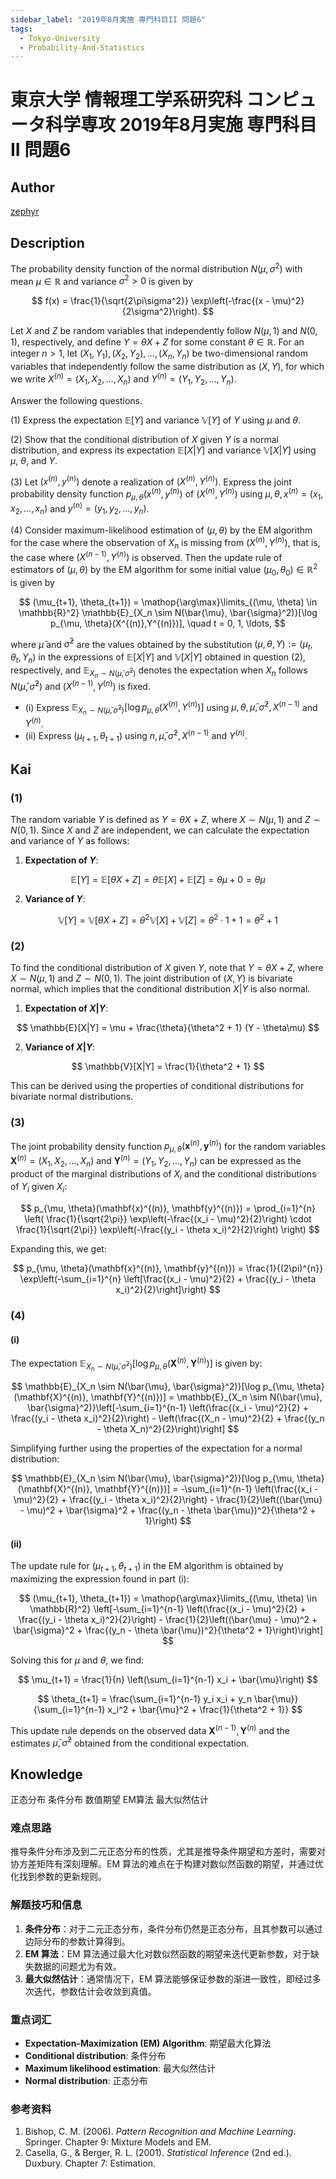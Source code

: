 ```yaml
---
sidebar_label: "2019年8月実施 専門科目II 問題6"
tags:
  - Tokyo-University
  - Probability-And-Statistics
---
```

# 東京大学 情報理工学系研究科 コンピュータ科学専攻 2019年8月実施 専門科目II 問題6

## **Author**
[zephyr](https://inshi-notes.zephyr-zdz.space/)

## **Description**
The probability density function of the normal distribution $N(\mu, \sigma^2)$ with mean $\mu \in \mathbb{R}$ and variance $\sigma^2 > 0$ is given by

$$
f(x) = \frac{1}{\sqrt{2\pi\sigma^2}} \exp\left(-\frac{(x - \mu)^2}{2\sigma^2}\right).
$$

Let $X$ and $Z$ be random variables that independently follow $N(\mu, 1)$ and $N(0, 1)$, respectively, and define $Y = \theta X + Z$ for some constant $\theta \in \mathbb{R}$. For an integer $n > 1$, let $(X_1, Y_1), (X_2, Y_2), \ldots, (X_n, Y_n)$ be two-dimensional random variables that independently follow the same distribution as $(X, Y)$, for which we write $X^{(n)} = (X_1, X_2, \ldots, X_n)$ and $Y^{(n)} = (Y_1, Y_2, \ldots, Y_n)$.

Answer the following questions.

(1) Express the expectation $\mathbb{E}[Y]$ and variance $\mathbb{V}[Y]$ of $Y$ using $\mu$ and $\theta$.

(2) Show that the conditional distribution of $X$ given $Y$ is a normal distribution, and express its expectation $\mathbb{E}[X|Y]$ and variance $\mathbb{V}[X|Y]$ using $\mu$, $\theta$, and $Y$.

(3) Let $(x^{(n)}, y^{(n)})$ denote a realization of $(X^{(n)}, Y^{(n)})$. Express the joint probability density function $p_{\mu, \theta}(x^{(n)}, y^{(n)})$ of $(X^{(n)}, Y^{(n)})$ using $\mu, \theta, x^{(n)} = (x_1, x_2, \ldots, x_n)$ and $y^{(n)} = (y_1, y_2, \ldots, y_n)$.

(4) Consider maximum-likelihood estimation of $(\mu, \theta)$ by the EM algorithm for the case where the observation of $X_n$ is missing from $(X^{(n)},Y^{(n)})$, that is, the case where $(X^{(n-1)},Y^{(n)})$ is observed. Then the update rule of estimators of $(\mu, \theta)$ by the EM algorithm for some initial value $(\mu_0, \theta_0) \in \mathbb{R}^2$ is given by

$$
(\mu_{t+1}, \theta_{t+1}) = \mathop{\arg\max}\limits_{(\mu, \theta) \in \mathbb{R}^2} \mathbb{E}_{X_n \sim N(\bar{\mu}, \bar{\sigma}^2)}[\log p_{\mu, \theta}(X^{(n)},Y^{(n)})], \quad t = 0, 1, \ldots,
$$

where $\bar{\mu}$ and $\bar{\sigma}^2$ are the values obtained by the substitution $(\mu, \theta, Y) := (\mu_t, \theta_t, Y_n)$ in the expressions of $\mathbb{E}[X|Y]$ and $\mathbb{V}[X|Y]$ obtained in question (2), respectively, and $\mathbb{E}_{X_n \sim N(\bar{\mu}, \bar{\sigma}^2)}$ denotes the expectation when $X_n$ follows $N(\bar{\mu}, \bar{\sigma}^2)$ and $(X^{(n-1)},Y^{(n)})$ is fixed.

- (i) Express $\mathbb{E}_{X_n \sim N(\bar{\mu}, \bar{\sigma}^2)}[\log p_{\mu, \theta}(X^{(n)},Y^{(n)})]$ using $\mu, \theta, \bar{\mu}, \bar{\sigma}^2, X^{(n-1)}$ and $Y^{(n)}$.
- (ii) Express $(\mu_{t+1}, \theta_{t+1})$ using $n, \bar{\mu}, \bar{\sigma}^2, X^{(n-1)}$ and $Y^{(n)}$.

## **Kai**
### (1)

The random variable $Y$ is defined as $Y = \theta X + Z$, where $X \sim N(\mu, 1)$ and $Z \sim N(0, 1)$. Since $X$ and $Z$ are independent, we can calculate the expectation and variance of $Y$ as follows:

1. **Expectation of $Y$**:

$$
\mathbb{E}[Y] = \mathbb{E}[\theta X + Z] = \theta \mathbb{E}[X] + \mathbb{E}[Z] = \theta \mu + 0 = \theta \mu
$$

2. **Variance of $Y$**:

$$
\mathbb{V}[Y] = \mathbb{V}[\theta X + Z] = \theta^2 \mathbb{V}[X] + \mathbb{V}[Z] = \theta^2 \cdot 1 + 1 =\theta^2 + 1
$$

### (2)

To find the conditional distribution of $X$ given $Y$, note that $Y = \theta X + Z$, where $X \sim N(\mu, 1)$ and $Z \sim N(0, 1)$. The joint distribution of $(X, Y)$ is bivariate normal, which implies that the conditional distribution $X|Y$ is also normal.

1. **Expectation of $X|Y$**:

$$
\mathbb{E}[X|Y] = \mu + \frac{\theta}{\theta^2 + 1} (Y - \theta\mu)
$$

2. **Variance of $X|Y$**:

$$
\mathbb{V}[X|Y] = \frac{1}{\theta^2 + 1}
$$

This can be derived using the properties of conditional distributions for bivariate normal distributions.

### (3)

The joint probability density function $p_{\mu, \theta}(\mathbf{x}^{(n)}, \mathbf{y}^{(n)})$ for the random variables $\mathbf{X}^{(n)} = (X_1, X_2, \ldots, X_n)$ and $\mathbf{Y}^{(n)} = (Y_1, Y_2, \ldots, Y_n)$ can be expressed as the product of the marginal distributions of $X_i$ and the conditional distributions of $Y_i$ given $X_i$:

$$
p_{\mu, \theta}(\mathbf{x}^{(n)}, \mathbf{y}^{(n)}) = \prod_{i=1}^{n} \left( \frac{1}{\sqrt{2\pi}} \exp\left(-\frac{(x_i - \mu)^2}{2}\right) \cdot \frac{1}{\sqrt{2\pi}} \exp\left(-\frac{(y_i - \theta x_i)^2}{2}\right) \right)
$$

Expanding this, we get:

$$
p_{\mu, \theta}(\mathbf{x}^{(n)}, \mathbf{y}^{(n)}) = \frac{1}{(2\pi)^{n}} \exp\left(-\sum_{i=1}^{n} \left[\frac{(x_i - \mu)^2}{2} + \frac{(y_i - \theta x_i)^2}{2}\right]\right)
$$

### (4)
#### (i)

The expectation $\mathbb{E}_{X_n \sim N(\bar{\mu}, \bar{\sigma}^2)}[\log p_{\mu, \theta}(\mathbf{X}^{(n)}, \mathbf{Y}^{(n)})]$ is given by:

$$
\mathbb{E}_{X_n \sim N(\bar{\mu}, \bar{\sigma}^2)}[\log p_{\mu, \theta}(\mathbf{X}^{(n)}, \mathbf{Y}^{(n)})] = \mathbb{E}_{X_n \sim N(\bar{\mu}, \bar{\sigma}^2)}\left[-\sum_{i=1}^{n-1} \left(\frac{(x_i - \mu)^2}{2} + \frac{(y_i - \theta x_i)^2}{2}\right) - \left(\frac{(X_n - \mu)^2}{2} + \frac{(y_n - \theta X_n)^2}{2}\right)\right]
$$

Simplifying further using the properties of the expectation for a normal distribution:

$$
\mathbb{E}_{X_n \sim N(\bar{\mu}, \bar{\sigma}^2)}[\log p_{\mu, \theta}(\mathbf{X}^{(n)}, \mathbf{Y}^{(n)})] = -\sum_{i=1}^{n-1} \left(\frac{(x_i - \mu)^2}{2} + \frac{(y_i - \theta x_i)^2}{2}\right) - \frac{1}{2}\left((\bar{\mu} - \mu)^2 + \bar{\sigma}^2 + \frac{(y_n - \theta \bar{\mu})^2}{\theta^2 + 1}\right)
$$

#### (ii)

The update rule for $(\mu_{t+1}, \theta_{t+1})$ in the EM algorithm is obtained by maximizing the expression found in part (i):

$$
(\mu_{t+1}, \theta_{t+1}) = \mathop{\arg\max}\limits_{(\mu, \theta) \in \mathbb{R}^2} \left[-\sum_{i=1}^{n-1} \left(\frac{(x_i - \mu)^2}{2} + \frac{(y_i - \theta x_i)^2}{2}\right) - \frac{1}{2}\left((\bar{\mu} - \mu)^2 + \bar{\sigma}^2 + \frac{(y_n - \theta \bar{\mu})^2}{\theta^2 + 1}\right)\right]
$$

Solving this for $\mu$ and $\theta$, we find:

$$
\mu_{t+1} = \frac{1}{n} \left(\sum_{i=1}^{n-1} x_i + \bar{\mu}\right)
$$

$$
\theta_{t+1} = \frac{\sum_{i=1}^{n-1} y_i x_i + y_n \bar{\mu}}{\sum_{i=1}^{n-1} x_i^2 + \bar{\mu}^2 + \frac{1}{\theta^2 + 1}}
$$

This update rule depends on the observed data $\mathbf{X}^{(n-1)}, \mathbf{Y}^{(n)}$ and the estimates $\bar{\mu}, \bar{\sigma}^2$ obtained from the conditional expectation.

## **Knowledge**

正态分布 条件分布 数值期望 EM算法 最大似然估计

### 难点思路

推导条件分布涉及到二元正态分布的性质，尤其是推导条件期望和方差时，需要对协方差矩阵有深刻理解。EM 算法的难点在于构建对数似然函数的期望，并通过优化找到参数的更新规则。

### 解题技巧和信息

1. **条件分布**：对于二元正态分布，条件分布仍然是正态分布，且其参数可以通过边际分布的参数计算得到。
2. **EM 算法**：EM 算法通过最大化对数似然函数的期望来迭代更新参数，对于缺失数据的问题尤为有效。
3. **最大似然估计**：通常情况下，EM 算法能够保证参数的渐进一致性，即经过多次迭代，参数估计会收敛到真值。

### 重点词汇

- **Expectation-Maximization (EM) Algorithm**: 期望最大化算法
- **Conditional distribution**: 条件分布
- **Maximum likelihood estimation**: 最大似然估计
- **Normal distribution**: 正态分布

### 参考资料

1. Bishop, C. M. (2006). *Pattern Recognition and Machine Learning*. Springer. Chapter 9: Mixture Models and EM.
2. Casella, G., & Berger, R. L. (2001). *Statistical Inference* (2nd ed.). Duxbury. Chapter 7: Estimation.
